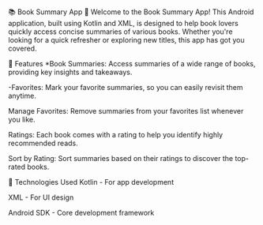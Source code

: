 📚 Book Summary App 📱
Welcome to the Book Summary App!
This Android application, built using Kotlin and XML, is designed to help book lovers quickly access concise summaries of various books. Whether you're looking for a quick refresher or exploring new titles, this app has got you covered.

🚀 Features
*Book Summaries: Access summaries of a wide range of books, providing key insights and takeaways.

-Favorites: Mark your favorite summaries, so you can easily revisit them anytime.

Manage Favorites: Remove summaries from your favorites list whenever you like.

Ratings: Each book comes with a rating to help you identify highly recommended reads.

Sort by Rating: Sort summaries based on their ratings to discover the top-rated books.

📱 Technologies Used
Kotlin - For app development

XML - For UI design

Android SDK - Core development framework
